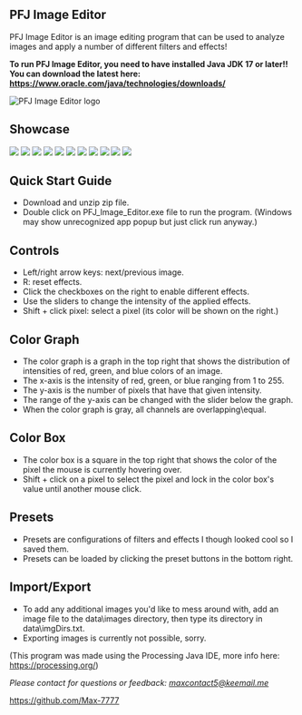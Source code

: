 ## PFJ Image Editor
PFJ Image Editor is an image editing program that can be used to analyze images and apply a number of different filters and effects!

**To run PFJ Image Editor, you need to have installed Java JDK 17 or later!! You can download the latest here: https://www.oracle.com/java/technologies/downloads/**

![PFJ Image Editor logo](banner.jpg)

## Showcase
![](sc_1.jpg)
![](sc_6.jpg)
![](sc_4.jpg)
![](sc_2.jpg)
![](sc_3.jpg)
![](sc_7.jpg)
![](sc_8.jpg)
![](sc_9.jpg)
![](sc_10.jpg)
![](sc_11.jpg)
![](sc_5.jpg)

## Quick Start Guide
- Download and unzip zip file.
- Double click on PFJ_Image_Editor.exe file to run the program. (Windows may show unrecognized app popup but just click run anyway.)

## Controls
- Left/right arrow keys: next/previous image.
- R: reset effects.
- Click the checkboxes on the right to enable different effects.
- Use the sliders to change the intensity of the applied effects.
- Shift + click pixel: select a pixel (its color will be shown on the right.)

## Color Graph
- The color graph is a graph in the top right that shows the distribution of intensities of red, green, and blue colors of an image.
- The x-axis is the intensity of red, green, or blue ranging from 1 to 255.
- The y-axis is the number of pixels that have that given intensity.
- The range of the y-axis can be changed with the slider below the graph.
- When the color graph is gray, all channels are overlapping\equal.

## Color Box
- The color box is a square in the top right that shows the color of the pixel the mouse is currently hovering over.
- Shift + click on a pixel to select the pixel and lock in the color box's value until another mouse click.

## Presets
- Presets are configurations of filters and effects I though looked cool so I saved them.
- Presets can be loaded by clicking the preset buttons in the bottom right.

## Import/Export
- To add any additional images you'd like to mess around with, add an image file to the data\\images directory, then type its directory in data\\imgDirs.txt.
- Exporting images is currently not possible, sorry.

(This program was made using the Processing Java IDE, more info here: https://processing.org/)

*Please contact for questions or feedback: [maxcontact5@keemail.me](mailto:maxcontact5@keemail.me)*

https://github.com/Max-7777
